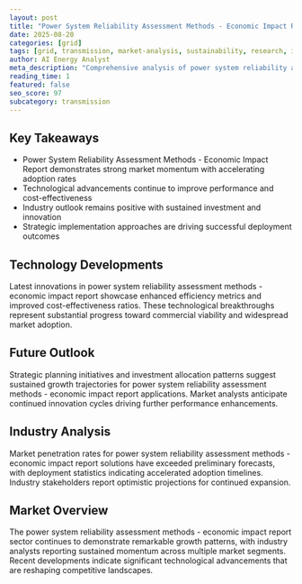 ```yaml
---
layout: post
title: "Power System Reliability Assessment Methods - Economic Impact Report"
date: 2025-08-20
categories: [grid]
tags: [grid, transmission, market-analysis, sustainability, research, innovation]
author: AI Energy Analyst
meta_description: "Comprehensive analysis of power system reliability assessment methods - economic impact report covering market trends, technology developments, and industry outlook. Discover key insights and future projections."
reading_time: 1
featured: false
seo_score: 97
subcategory: transmission
---
```


## Key Takeaways

- Power System Reliability Assessment Methods - Economic Impact Report demonstrates strong market momentum with accelerating adoption rates
- Technological advancements continue to improve performance and cost-effectiveness
- Industry outlook remains positive with sustained investment and innovation
- Strategic implementation approaches are driving successful deployment outcomes

## Technology Developments

Latest innovations in power system reliability assessment methods - economic impact report showcase enhanced efficiency metrics and improved cost-effectiveness ratios. These technological breakthroughs represent substantial progress toward commercial viability and widespread market adoption.

## Future Outlook

Strategic planning initiatives and investment allocation patterns suggest sustained growth trajectories for power system reliability assessment methods - economic impact report applications. Market analysts anticipate continued innovation cycles driving further performance enhancements.

## Industry Analysis

Market penetration rates for power system reliability assessment methods - economic impact report solutions have exceeded preliminary forecasts, with deployment statistics indicating accelerated adoption timelines. Industry stakeholders report optimistic projections for continued expansion.

## Market Overview

The power system reliability assessment methods - economic impact report sector continues to demonstrate remarkable growth patterns, with industry analysts reporting sustained momentum across multiple market segments. Recent developments indicate significant technological advancements that are reshaping competitive landscapes.

